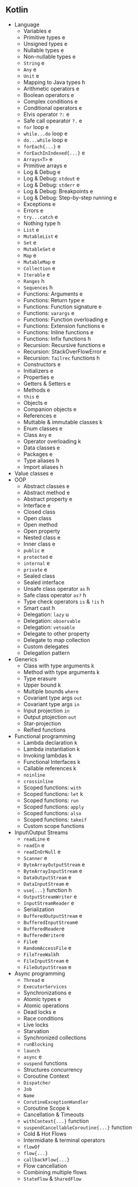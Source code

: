 ## Kotlin
- Language
  - Variables e
  - Primitive types e
  - Unsigned types e
  - Nullable types e
  - Non-nullable types e
  - `String` e
  - `Any` e
  - `Unit` e
  - Mapping to Java types h
  - Arithmetic operators e
  - Boolean operators e
  - Complex conditions e
  - Conditional operators e
  - Elvis operator `?:` e
  - Safe call opearator `?.` e
  - `for` loop e
  - `while...do` loop e
  - `do...while` loop e
  - `forEach{...}` e
  - `forEachInIndexed{...}` e
  - `Arrays<T>` e
  - Primitive arrays e
  - Log & Debug e
  - Log & Debug: `stdout` e
  - Log & Debug: `stderr` e
  - Log & Debug: Breakpoints e
  - Log & Debug: Step-by-step running e
  - Exceptions e
  - Errors e
  - `try...catch` e
  - Nothing type h
  - `List` e
  - `MutableList` e
  - `Set` e
  - `MutableSet` e
  - `Map` e
  - `MutableMap` e
  - `Collection` e
  - `Iterable` e
  - `Ranges` h
  - `Sequences` h
  - Functions: Arguments e
  - Functions: Return type e
  - Functions: Function signature e
  - Functions: `varargs` e
  - Functions: Function overloading e
  - Functions: Extension functions e
  - Functions: Inline functions e
  - Functions: Infix functions h
  - Recursion: Recursive functions e
  - Recursion: StackOverFlowError e
  - Recursion: `Tailrec` functions h
  - Constructors e
  - Initializers e
  - Properties e
  - Getters & Setters e
  - Methods e
  - `this` e
  - Objects e
  - Companion objects e
  - References e
  - Muttable & immutable classes k
  - Enum classes e
  - Class `Any` e
  - Operator overloading k
  - Data classes e
  - Packages e
  - Type aliases h
  - Import aliases h
- Value classes e
- OOP
  - Abstract classes e
  - Abstract method e
  - Abstract property e
  - Interface e
  - Closed class
  - Open class
  - Open method
  - Open property
  - Nested class e
  - Inner class e
  - `public` e
  - `protected` e
  - `internal` e
  - `private` e
  - Sealed class
  - Sealed interface
  - Unsafe class operator `as` h
  - Safe class operator `as?` h
  - Type check operators `is` & `!is` h
  - Smart cast h
  - Delegation: `lazy` u
  - Delegation: `observable`
  - Delegation: `vetoable`
  - Delegate to other property
  - Delegate to map collection
  - Custom delegates
  - Delegation pattern
- Generics
  - Class with type arguments k
  - Method with type arguments k
  - Type erasure
  - Upper bound k
  - Multiple bounds `where`
  - Covariant type args `out`
  - Covariant type args `in`
  - Input projection `in`
  - Output ptojection `out`
  - Star-projection
  - Reified functions
- Functional programming
  - Lambda declaration k
  - Lambda instantiation k
  - Invoking lambdas k
  - Functional Interfaces k
  - Callable references k
  - `noinline`
  - `crossinline`
  - Scoped functions: `with`
  - Scoped functions: `let` k
  - Scoped functions: `run`
  - Scoped functions: `apply`
  - Scoped functions: `also`
  - Scoped functions: `takeif`
  - Custom scope functions
- Input\Output Streams
  - `readLine` e
  - `readIn` e
  - `readInOrNull` e
  - `Scanner` e
  - `ByteArrayOutputStream` e
  - `ByteArrayInputStream` e
  - `DataOutputStream` e
  - `DataInputStream` e
  - `use{...}` function h
  - `OutputStreamWriter` e
  - `InputStreamReader` e
  - Serialization
  - `BufferedOutputStream` e
  - `BufferedInputStream`e
  - `BufferedReader`e
  - `BufferedWriter`e
  - `File`e
  - `RandomAccessFile` e
  - `FileTreeWalk`h
  - `FileInputStream` e
  - `FileOutputStream` e
- Async programming
  - `Thread` e
  - `ExecutorServices`
  - Synchronizations e
  - Atomic types e
  - Atomic operations
  - Dead locks e
  - Race conditions
  - Live locks
  - Starvation
  - Synchronized collections
  - `runBlocking`
  - `launch`
  - `async` e
  - `suspend` functions
  - Structures concurrency
  - Coroutine Context
  - `Dispatcher`
  - `Job`
  - `Name`
  - `CorutineExceptionHandler`
  - Coroutine Scope k
  - Cancellation & Timeouts
  - `withContext{...}` function
  - `suspendCancellableCoroutine{...}` function
  - Cold & Hot Flows
  - Intermidiate & terminal operators
  - `flowOf`
  - `flow{...}`
  - `callbackFlow{...}`
  - Flow cancellation
  - Combining multiple flows
  - `StateFlow` & `SharedFlow` 
